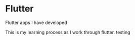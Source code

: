 # Flutter

Flutter apps I have developed

This is my learning process as I work through flutter. testing
